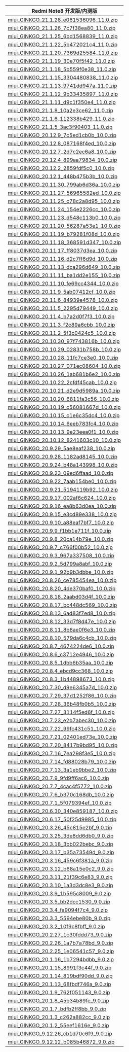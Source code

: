 | Redmi Note8  开发版/内测版    |
| ---- |
| [miui_GINKGO_21.1.28_e061536096_11.0.zip](https://hugeota.d.miui.com/21.1.28/miui_GINKGO_21.1.28_e061536096_11.0.zip)    |
| [miui_GINKGO_21.1.26_7c7f38ea80_11.0.zip](https://hugeota.d.miui.com/21.1.26/miui_GINKGO_21.1.26_7c7f38ea80_11.0.zip)    |
| [miui_GINKGO_21.1.25_6bd1568839_11.0.zip](https://hugeota.d.miui.com/21.1.25/miui_GINKGO_21.1.25_6bd1568839_11.0.zip)    |
| [miui_GINKGO_21.1.22_5b472021c4_11.0.zip](https://hugeota.d.miui.com/21.1.22/miui_GINKGO_21.1.22_5b472021c4_11.0.zip)    |
| [miui_GINKGO_21.1.20_7369d25584_11.0.zip](https://hugeota.d.miui.com/21.1.20/miui_GINKGO_21.1.20_7369d25584_11.0.zip)    |
| [miui_GINKGO_21.1.19_30e70f5f42_11.0.zip](https://hugeota.d.miui.com/21.1.19/miui_GINKGO_21.1.19_30e70f5f42_11.0.zip)    |
| [miui_GINKGO_21.1.18_5b559f0e38_11.0.zip](https://hugeota.d.miui.com/21.1.18/miui_GINKGO_21.1.18_5b559f0e38_11.0.zip)    |
| [miui_GINKGO_21.1.15_3304480838_11.0.zip](https://hugeota.d.miui.com/21.1.15/miui_GINKGO_21.1.15_3304480838_11.0.zip)    |
| [miui_GINKGO_21.1.13_9741dd947a_11.0.zip](https://hugeota.d.miui.com/21.1.13/miui_GINKGO_21.1.13_9741dd947a_11.0.zip)    |
| [miui_GINKGO_21.1.12_9b33435897_11.0.zip](https://hugeota.d.miui.com/21.1.12/miui_GINKGO_21.1.12_9b33435897_11.0.zip)    |
| [miui_GINKGO_21.1.11_d9c1f350e4_11.0.zip](https://hugeota.d.miui.com/21.1.11/miui_GINKGO_21.1.11_d9c1f350e4_11.0.zip)    |
| [miui_GINKGO_21.1.8_10a2e3ce62_11.0.zip](https://hugeota.d.miui.com/21.1.8/miui_GINKGO_21.1.8_10a2e3ce62_11.0.zip)    |
| [miui_GINKGO_21.1.6_112338b429_11.0.zip](https://hugeota.d.miui.com/21.1.6/miui_GINKGO_21.1.6_112338b429_11.0.zip)    |
| [miui_GINKGO_21.1.5_3ac3f90403_11.0.zip](https://hugeota.d.miui.com/21.1.5/miui_GINKGO_21.1.5_3ac3f90403_11.0.zip)    |
| [miui_GINKGO_20.12.9_7c5ed1cb0b_10.0.zip](https://hugeota.d.miui.com/20.12.9/miui_GINKGO_20.12.9_7c5ed1cb0b_10.0.zip)    |
| [miui_GINKGO_20.12.8_087168f4ed_10.0.zip](https://hugeota.d.miui.com/20.12.8/miui_GINKGO_20.12.8_087168f4ed_10.0.zip)    |
| [miui_GINKGO_20.12.7_2d7c2ec6a8_10.0.zip](https://hugeota.d.miui.com/20.12.7/miui_GINKGO_20.12.7_2d7c2ec6a8_10.0.zip)    |
| [miui_GINKGO_20.12.4_899aa79834_10.0.zip](https://hugeota.d.miui.com/20.12.4/miui_GINKGO_20.12.4_899aa79834_10.0.zip)    |
| [miui_GINKGO_20.12.2_2859fdf5c0_10.0.zip](https://hugeota.d.miui.com/20.12.2/miui_GINKGO_20.12.2_2859fdf5c0_10.0.zip)    |
| [miui_GINKGO_20.12.1_448b475b3b_10.0.zip](https://hugeota.d.miui.com/20.12.1/miui_GINKGO_20.12.1_448b475b3b_10.0.zip)    |
| [miui_GINKGO_20.11.30_799ab6d36a_10.0.zip](https://hugeota.d.miui.com/20.11.30/miui_GINKGO_20.11.30_799ab6d36a_10.0.zip)    |
| [miui_GINKGO_20.11.27_56965582ed_10.0.zip](https://hugeota.d.miui.com/20.11.27/miui_GINKGO_20.11.27_56965582ed_10.0.zip)    |
| [miui_GINKGO_20.11.25_c78c2a8d95_10.0.zip](https://hugeota.d.miui.com/20.11.25/miui_GINKGO_20.11.25_c78c2a8d95_10.0.zip)    |
| [miui_GINKGO_20.11.24_154e2226cc_10.0.zip](https://hugeota.d.miui.com/20.11.24/miui_GINKGO_20.11.24_154e2226cc_10.0.zip)    |
| [miui_GINKGO_20.11.23_d548c113b0_10.0.zip](https://hugeota.d.miui.com/20.11.23/miui_GINKGO_20.11.23_d548c113b0_10.0.zip)    |
| [miui_GINKGO_20.11.20_56287a53e1_10.0.zip](https://hugeota.d.miui.com/20.11.20/miui_GINKGO_20.11.20_56287a53e1_10.0.zip)    |
| [miui_GINKGO_20.11.19_b79281f08d_10.0.zip](https://hugeota.d.miui.com/20.11.19/miui_GINKGO_20.11.19_b79281f08d_10.0.zip)    |
| [miui_GINKGO_20.11.18_368591d347_10.0.zip](https://hugeota.d.miui.com/20.11.18/miui_GINKGO_20.11.18_368591d347_10.0.zip)    |
| [miui_GINKGO_20.11.17_ff8037d3ea_10.0.zip](https://hugeota.d.miui.com/20.11.17/miui_GINKGO_20.11.17_ff8037d3ea_10.0.zip)    |
| [miui_GINKGO_20.11.16_d2c7ff6d9d_10.0.zip](https://hugeota.d.miui.com/20.11.16/miui_GINKGO_20.11.16_d2c7ff6d9d_10.0.zip)    |
| [miui_GINKGO_20.11.13_dca296d649_10.0.zip](https://hugeota.d.miui.com/20.11.13/miui_GINKGO_20.11.13_dca296d649_10.0.zip)    |
| [miui_GINKGO_20.11.11_ba1dd2e155_10.0.zip](https://hugeota.d.miui.com/20.11.11/miui_GINKGO_20.11.11_ba1dd2e155_10.0.zip)    |
| [miui_GINKGO_20.11.10_fe69cc4344_10.0.zip](https://hugeota.d.miui.com/20.11.10/miui_GINKGO_20.11.10_fe69cc4344_10.0.zip)    |
| [miui_GINKGO_20.11.9_5ab07412cf_10.0.zip](https://hugeota.d.miui.com/20.11.9/miui_GINKGO_20.11.9_5ab07412cf_10.0.zip)    |
| [miui_GINKGO_20.11.6_84939e4578_10.0.zip](https://hugeota.d.miui.com/20.11.6/miui_GINKGO_20.11.6_84939e4578_10.0.zip)    |
| [miui_GINKGO_20.11.5_2295d79449_10.0.zip](https://hugeota.d.miui.com/20.11.5/miui_GINKGO_20.11.5_2295d79449_10.0.zip)    |
| [miui_GINKGO_20.11.4_b7a2d0f7f3_10.0.zip](https://hugeota.d.miui.com/20.11.4/miui_GINKGO_20.11.4_b7a2d0f7f3_10.0.zip)    |
| [miui_GINKGO_20.11.3_f2c89a6cbb_10.0.zip](https://hugeota.d.miui.com/20.11.3/miui_GINKGO_20.11.3_f2c89a6cbb_10.0.zip)    |
| [miui_GINKGO_20.11.2_5f3c0424c5_10.0.zip](https://hugeota.d.miui.com/20.11.2/miui_GINKGO_20.11.2_5f3c0424c5_10.0.zip)    |
| [miui_GINKGO_20.10.30_97f743816b_10.0.zip](https://hugeota.d.miui.com/20.10.30/miui_GINKGO_20.10.30_97f743816b_10.0.zip)    |
| [miui_GINKGO_20.10.29_02831b758b_10.0.zip](https://hugeota.d.miui.com/20.10.29/miui_GINKGO_20.10.29_02831b758b_10.0.zip)    |
| [miui_GINKGO_20.10.28_11fc7ce3e0_10.0.zip](https://hugeota.d.miui.com/20.10.28/miui_GINKGO_20.10.28_11fc7ce3e0_10.0.zip)    |
| [miui_GINKGO_20.10.27_071ec08604_10.0.zip](https://hugeota.d.miui.com/20.10.27/miui_GINKGO_20.10.27_071ec08604_10.0.zip)    |
| [miui_GINKGO_20.10.26_1ab681b6e2_10.0.zip](https://hugeota.d.miui.com/20.10.26/miui_GINKGO_20.10.26_1ab681b6e2_10.0.zip)    |
| [miui_GINKGO_20.10.22_2cfdf45cab_10.0.zip](https://hugeota.d.miui.com/20.10.22/miui_GINKGO_20.10.22_2cfdf45cab_10.0.zip)    |
| [miui_GINKGO_20.10.21_d2e9d5989a_10.0.zip](https://hugeota.d.miui.com/20.10.21/miui_GINKGO_20.10.21_d2e9d5989a_10.0.zip)    |
| [miui_GINKGO_20.10.20_6811fa3c56_10.0.zip](https://hugeota.d.miui.com/20.10.20/miui_GINKGO_20.10.20_6811fa3c56_10.0.zip)    |
| [miui_GINKGO_20.10.19_c56081667d_10.0.zip](https://hugeota.d.miui.com/20.10.19/miui_GINKGO_20.10.19_c56081667d_10.0.zip)    |
| [miui_GINKGO_20.10.15_c1e6c35dc4_10.0.zip](https://hugeota.d.miui.com/20.10.15/miui_GINKGO_20.10.15_c1e6c35dc4_10.0.zip)    |
| [miui_GINKGO_20.10.14_6eeb783fc4_10.0.zip](https://hugeota.d.miui.com/20.10.14/miui_GINKGO_20.10.14_6eeb783fc4_10.0.zip)    |
| [miui_GINKGO_20.10.13_9e23eea0f1_10.0.zip](https://hugeota.d.miui.com/20.10.13/miui_GINKGO_20.10.13_9e23eea0f1_10.0.zip)    |
| [miui_GINKGO_20.10.12_8241603c10_10.0.zip](https://hugeota.d.miui.com/20.10.12/miui_GINKGO_20.10.12_8241603c10_10.0.zip)    |
| [miui_GINKGO_20.9.29_5ae8eaf238_10.0.zip](https://hugeota.d.miui.com/20.9.29/miui_GINKGO_20.9.29_5ae8eaf238_10.0.zip)    |
| [miui_GINKGO_20.9.28_1182ad8145_10.0.zip](https://hugeota.d.miui.com/20.9.28/miui_GINKGO_20.9.28_1182ad8145_10.0.zip)    |
| [miui_GINKGO_20.9.24_b48a143998_10.0.zip](https://hugeota.d.miui.com/20.9.24/miui_GINKGO_20.9.24_b48a143998_10.0.zip)    |
| [miui_GINKGO_20.9.23_09ed6ffaad_10.0.zip](https://hugeota.d.miui.com/20.9.23/miui_GINKGO_20.9.23_09ed6ffaad_10.0.zip)    |
| [miui_GINKGO_20.9.22_7aab154be0_10.0.zip](https://hugeota.d.miui.com/20.9.22/miui_GINKGO_20.9.22_7aab154be0_10.0.zip)    |
| [miui_GINKGO_20.9.21_5194119b92_10.0.zip](https://hugeota.d.miui.com/20.9.21/miui_GINKGO_20.9.21_5194119b92_10.0.zip)    |
| [miui_GINKGO_20.9.17_002af6c624_10.0.zip](https://hugeota.d.miui.com/20.9.17/miui_GINKGO_20.9.17_002af6c624_10.0.zip)    |
| [miui_GINKGO_20.9.16_ea8b63d0ea_10.0.zip](https://hugeota.d.miui.com/20.9.16/miui_GINKGO_20.9.16_ea8b63d0ea_10.0.zip)    |
| [miui_GINKGO_20.9.15_e3cd89e338_10.0.zip](https://hugeota.d.miui.com/20.9.15/miui_GINKGO_20.9.15_e3cd89e338_10.0.zip)    |
| [miui_GINKGO_20.9.10_a88eaf7bf7_10.0.zip](https://hugeota.d.miui.com/20.9.10/miui_GINKGO_20.9.10_a88eaf7bf7_10.0.zip)    |
| [miui_GINKGO_20.9.9_f1bb1e711f_10.0.zip](https://hugeota.d.miui.com/20.9.9/miui_GINKGO_20.9.9_f1bb1e711f_10.0.zip)    |
| [miui_GINKGO_20.9.8_20ca14b79e_10.0.zip](https://hugeota.d.miui.com/20.9.8/miui_GINKGO_20.9.8_20ca14b79e_10.0.zip)    |
| [miui_GINKGO_20.9.7_c766f00b52_10.0.zip](https://hugeota.d.miui.com/20.9.7/miui_GINKGO_20.9.7_c766f00b52_10.0.zip)    |
| [miui_GINKGO_20.9.3_967a337508_10.0.zip](https://hugeota.d.miui.com/20.9.3/miui_GINKGO_20.9.3_967a337508_10.0.zip)    |
| [miui_GINKGO_20.9.2_5d799a8abf_10.0.zip](https://hugeota.d.miui.com/20.9.2/miui_GINKGO_20.9.2_5d799a8abf_10.0.zip)    |
| [miui_GINKGO_20.9.1_92b9b3dbbe_10.0.zip](https://hugeota.d.miui.com/20.9.1/miui_GINKGO_20.9.1_92b9b3dbbe_10.0.zip)    |
| [miui_GINKGO_20.8.26_ce785454ea_10.0.zip](https://hugeota.d.miui.com/20.8.26/miui_GINKGO_20.8.26_ce785454ea_10.0.zip)    |
| [miui_GINKGO_20.8.20_4de370baf0_10.0.zip](https://hugeota.d.miui.com/20.8.20/miui_GINKGO_20.8.20_4de370baf0_10.0.zip)    |
| [miui_GINKGO_20.8.18_2aabd03d4f_10.0.zip](https://hugeota.d.miui.com/20.8.18/miui_GINKGO_20.8.18_2aabd03d4f_10.0.zip)    |
| [miui_GINKGO_20.8.17_bc448dc569_10.0.zip](https://hugeota.d.miui.com/20.8.17/miui_GINKGO_20.8.17_bc448dc569_10.0.zip)    |
| [miui_GINKGO_20.8.13_6ad83f7ed8_10.0.zip](https://hugeota.d.miui.com/20.8.13/miui_GINKGO_20.8.13_6ad83f7ed8_10.0.zip)    |
| [miui_GINKGO_20.8.12_33d7f8d47e_10.0.zip](https://hugeota.d.miui.com/20.8.12/miui_GINKGO_20.8.12_33d7f8d47e_10.0.zip)    |
| [miui_GINKGO_20.8.11_8b8ae0f6e3_10.0.zip](https://hugeota.d.miui.com/20.8.11/miui_GINKGO_20.8.11_8b8ae0f6e3_10.0.zip)    |
| [miui_GINKGO_20.8.10_579da6c4cb_10.0.zip](https://hugeota.d.miui.com/20.8.10/miui_GINKGO_20.8.10_579da6c4cb_10.0.zip)    |
| [miui_GINKGO_20.8.7_4674224de6_10.0.zip](https://hugeota.d.miui.com/20.8.7/miui_GINKGO_20.8.7_4674224de6_10.0.zip)    |
| [miui_GINKGO_20.8.6_c3712e4946_10.0.zip](https://hugeota.d.miui.com/20.8.6/miui_GINKGO_20.8.6_c3712e4946_10.0.zip)    |
| [miui_GINKGO_20.8.5_1dbb6b35aa_10.0.zip](https://hugeota.d.miui.com/20.8.5/miui_GINKGO_20.8.5_1dbb6b35aa_10.0.zip)    |
| [miui_GINKGO_20.8.4_ebcd9cc368_10.0.zip](https://hugeota.d.miui.com/20.8.4/miui_GINKGO_20.8.4_ebcd9cc368_10.0.zip)    |
| [miui_GINKGO_20.8.3_1b44898673_10.0.zip](https://hugeota.d.miui.com/20.8.3/miui_GINKGO_20.8.3_1b44898673_10.0.zip)    |
| [miui_GINKGO_20.7.30_d9e6345a7d_10.0.zip](https://hugeota.d.miui.com/20.7.30/miui_GINKGO_20.7.30_d9e6345a7d_10.0.zip)    |
| [miui_GINKGO_20.7.29_37d1252f86_10.0.zip](https://hugeota.d.miui.com/20.7.29/miui_GINKGO_20.7.29_37d1252f86_10.0.zip)    |
| [miui_GINKGO_20.7.28_36b48fb0b5_10.0.zip](https://hugeota.d.miui.com/20.7.28/miui_GINKGO_20.7.28_36b48fb0b5_10.0.zip)    |
| [miui_GINKGO_20.7.27_3114f5ed6f_10.0.zip](https://hugeota.d.miui.com/20.7.27/miui_GINKGO_20.7.27_3114f5ed6f_10.0.zip)    |
| [miui_GINKGO_20.7.23_e2b7abec30_10.0.zip](https://hugeota.d.miui.com/20.7.23/miui_GINKGO_20.7.23_e2b7abec30_10.0.zip)    |
| [miui_GINKGO_20.7.22_99fc431c51_10.0.zip](https://hugeota.d.miui.com/20.7.22/miui_GINKGO_20.7.22_99fc431c51_10.0.zip)    |
| [miui_GINKGO_20.7.21_02401ed73e_10.0.zip](https://hugeota.d.miui.com/20.7.21/miui_GINKGO_20.7.21_02401ed73e_10.0.zip)    |
| [miui_GINKGO_20.7.20_8417b9bd95_10.0.zip](https://hugeota.d.miui.com/20.7.20/miui_GINKGO_20.7.20_8417b9bd95_10.0.zip)    |
| [miui_GINKGO_20.7.16_7ea298f3e5_10.0.zip](https://hugeota.d.miui.com/20.7.16/miui_GINKGO_20.7.16_7ea298f3e5_10.0.zip)    |
| [miui_GINKGO_20.7.14_fd88028b79_10.0.zip](https://hugeota.d.miui.com/20.7.14/miui_GINKGO_20.7.14_fd88028b79_10.0.zip)    |
| [miui_GINKGO_20.7.13_3a1eb9bbe2_10.0.zip](https://hugeota.d.miui.com/20.7.13/miui_GINKGO_20.7.13_3a1eb9bbe2_10.0.zip)    |
| [miui_GINKGO_20.7.9_9fd9ff6ac6_10.0.zip](https://hugeota.d.miui.com/20.7.9/miui_GINKGO_20.7.9_9fd9ff6ac6_10.0.zip)    |
| [miui_GINKGO_20.7.7_4cac4f5772_10.0.zip](https://hugeota.d.miui.com/20.7.7/miui_GINKGO_20.7.7_4cac4f5772_10.0.zip)    |
| [miui_GINKGO_20.7.6_b370c168db_10.0.zip](https://hugeota.d.miui.com/20.7.6/miui_GINKGO_20.7.6_b370c168db_10.0.zip)    |
| [miui_GINKGO_20.7.1_5f079394ef_10.0.zip](https://hugeota.d.miui.com/20.7.1/miui_GINKGO_20.7.1_5f079394ef_10.0.zip)    |
| [miui_GINKGO_20.6.30_340e859187_10.0.zip](https://hugeota.d.miui.com/20.6.30/miui_GINKGO_20.6.30_340e859187_10.0.zip)    |
| [miui_GINKGO_20.6.17_50f25d9985_10.0.zip](https://hugeota.d.miui.com/20.6.17/miui_GINKGO_20.6.17_50f25d9985_10.0.zip)    |
| [miui_GINKGO_20.3.26_45c815e2bf_9.0.zip](https://hugeota.d.miui.com/20.3.26/miui_GINKGO_20.3.26_45c815e2bf_9.0.zip)    |
| [miui_GINKGO_20.3.25_3de8dd6db0_9.0.zip](https://hugeota.d.miui.com/20.3.25/miui_GINKGO_20.3.25_3de8dd6db0_9.0.zip)    |
| [miui_GINKGO_20.3.18_3bb022bebc_9.0.zip](https://hugeota.d.miui.com/20.3.18/miui_GINKGO_20.3.18_3bb022bebc_9.0.zip)    |
| [miui_GINKGO_20.3.17_b35a73549d_9.0.zip](https://hugeota.d.miui.com/20.3.17/miui_GINKGO_20.3.17_b35a73549d_9.0.zip)    |
| [miui_GINKGO_20.3.16_459c6f381a_9.0.zip](https://hugeota.d.miui.com/20.3.16/miui_GINKGO_20.3.16_459c6f381a_9.0.zip)    |
| [miui_GINKGO_20.3.12_b68a15e0c2_9.0.zip](https://hugeota.d.miui.com/20.3.12/miui_GINKGO_20.3.12_b68a15e0c2_9.0.zip)    |
| [miui_GINKGO_20.3.11_21f39c6e83_9.0.zip](https://hugeota.d.miui.com/20.3.11/miui_GINKGO_20.3.11_21f39c6e83_9.0.zip)    |
| [miui_GINKGO_20.3.10_1a3d3dc8e3_9.0.zip](https://hugeota.d.miui.com/20.3.10/miui_GINKGO_20.3.10_1a3d3dc8e3_9.0.zip)    |
| [miui_GINKGO_20.3.9_1b595c8009_9.0.zip](https://hugeota.d.miui.com/20.3.9/miui_GINKGO_20.3.9_1b595c8009_9.0.zip)    |
| [miui_GINKGO_20.3.5_bb2dcc1530_9.0.zip](https://hugeota.d.miui.com/20.3.5/miui_GINKGO_20.3.5_bb2dcc1530_9.0.zip)    |
| [miui_GINKGO_20.3.4_fa9094f7c4_9.0.zip](https://hugeota.d.miui.com/20.3.4/miui_GINKGO_20.3.4_fa9094f7c4_9.0.zip)    |
| [miui_GINKGO_20.3.3_5594ebe80b_9.0.zip](https://hugeota.d.miui.com/20.3.3/miui_GINKGO_20.3.3_5594ebe80b_9.0.zip)    |
| [miui_GINKGO_20.3.2_10f9c8fbff_9.0.zip](https://hugeota.d.miui.com/20.3.2/miui_GINKGO_20.3.2_10f9c8fbff_9.0.zip)    |
| [miui_GINKGO_20.2.27_1c30fddd73_9.0.zip](https://hugeota.d.miui.com/20.2.27/miui_GINKGO_20.2.27_1c30fddd73_9.0.zip)    |
| [miui_GINKGO_20.2.26_1a7b7a78bd_9.0.zip](https://hugeota.d.miui.com/20.2.26/miui_GINKGO_20.2.26_1a7b7a78bd_9.0.zip)    |
| [miui_GINKGO_20.2.25_1e06541c57_9.0.zip](https://hugeota.d.miui.com/20.2.25/miui_GINKGO_20.2.25_1e06541c57_9.0.zip)    |
| [miui_GINKGO_20.1.16_1b7294bdbb_9.0.zip](https://hugeota.d.miui.com/20.1.16/miui_GINKGO_20.1.16_1b7294bdbb_9.0.zip)    |
| [miui_GINKGO_20.1.15_8991f3c44f_9.0.zip](https://hugeota.d.miui.com/20.1.15/miui_GINKGO_20.1.15_8991f3c44f_9.0.zip)    |
| [miui_GINKGO_20.1.14_819bdf90dd_9.0.zip](https://hugeota.d.miui.com/20.1.14/miui_GINKGO_20.1.14_819bdf90dd_9.0.zip)    |
| [miui_GINKGO_20.1.13_68fbdf746a_9.0.zip](https://hugeota.d.miui.com/20.1.13/miui_GINKGO_20.1.13_68fbdf746a_9.0.zip)    |
| [miui_GINKGO_20.1.9_762f051143_9.0.zip](https://hugeota.d.miui.com/20.1.9/miui_GINKGO_20.1.9_762f051143_9.0.zip)    |
| [miui_GINKGO_20.1.8_45b34b89fe_9.0.zip](https://hugeota.d.miui.com/20.1.8/miui_GINKGO_20.1.8_45b34b89fe_9.0.zip)    |
| [miui_GINKGO_20.1.7_bdfb2ff8bb_9.0.zip](https://hugeota.d.miui.com/20.1.7/miui_GINKGO_20.1.7_bdfb2ff8bb_9.0.zip)    |
| [miui_GINKGO_20.1.3_c262a882cc_9.0.zip](https://hugeota.d.miui.com/20.1.3/miui_GINKGO_20.1.3_c262a882cc_9.0.zip)    |
| [miui_GINKGO_20.1.2_55eef1616e_9.0.zip](https://hugeota.d.miui.com/20.1.2/miui_GINKGO_20.1.2_55eef1616e_9.0.zip)    |
| [miui_GINKGO_9.12.26_cb1d70c6f9_9.0.zip](https://hugeota.d.miui.com/9.12.26/miui_GINKGO_9.12.26_cb1d70c6f9_9.0.zip)    |
| [miui_GINKGO_9.12.12_b085b46872_9.0.zip](https://hugeota.d.miui.com/9.12.12/miui_GINKGO_9.12.12_b085b46872_9.0.zip)    |
